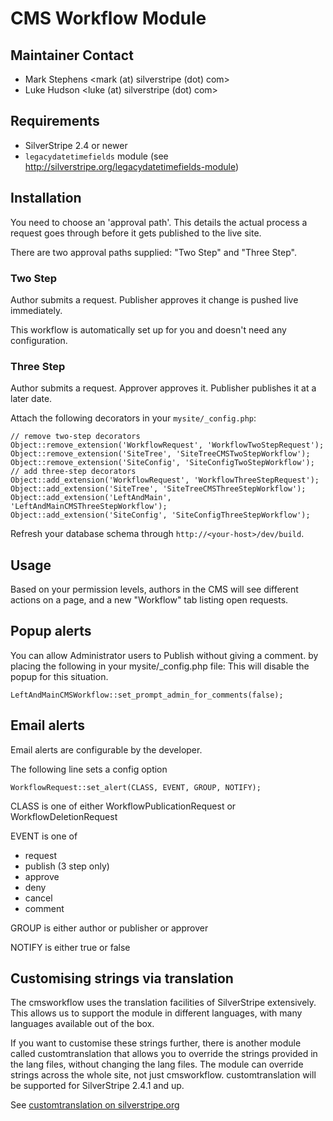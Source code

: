 # CMS Workflow Module

## Maintainer Contact
 * Mark Stephens
   <mark (at) silverstripe (dot) com>
 * Luke Hudson
   <luke (at) silverstripe (dot) com>

## Requirements
 * SilverStripe 2.4 or newer
 * `legacydatetimefields` module (see http://silverstripe.org/legacydatetimefields-module)


## Installation

You need to choose an 'approval path'. This details the actual process a request goes through before
it gets published to the live site.
 
There are two approval paths supplied: "Two Step" and "Three Step".

### Two Step

Author submits a request. Publisher approves it change is pushed live immediately.

This workflow is automatically set up for you and doesn't need any configuration.

### Three Step

Author submits a request. Approver approves it. Publisher publishes it at a later date.

Attach the following decorators in your `mysite/_config.php`:

	// remove two-step decorators
	Object::remove_extension('WorkflowRequest', 'WorkflowTwoStepRequest');
	Object::remove_extension('SiteTree', 'SiteTreeCMSTwoStepWorkflow');
	Object::remove_extension('SiteConfig', 'SiteConfigTwoStepWorkflow');
	// add three-step decorators
	Object::add_extension('WorkflowRequest', 'WorkflowThreeStepRequest');
	Object::add_extension('SiteTree', 'SiteTreeCMSThreeStepWorkflow');
	Object::add_extension('LeftAndMain', 'LeftAndMainCMSThreeStepWorkflow');
	Object::add_extension('SiteConfig', 'SiteConfigThreeStepWorkflow');
	
Refresh your database schema through `http://<your-host>/dev/build`.

## Usage

Based on your permission levels, authors in the CMS will see different actions on a page,
and a new "Workflow" tab listing open requests.

## Popup alerts

You can allow Administrator users to Publish without giving a comment. 
by placing the following in your mysite/_config.php file:
This will disable the popup for this situation.

	LeftAndMainCMSWorkflow::set_prompt_admin_for_comments(false);

## Email alerts

Email alerts are configurable by the developer.

The following line sets a config option

    WorkflowRequest::set_alert(CLASS, EVENT, GROUP, NOTIFY);

CLASS is one of either WorkflowPublicationRequest or WorkflowDeletionRequest

EVENT is one of

 * request
 * publish (3 step only)
 * approve 
 * deny
 * cancel
 * comment

GROUP is either author or publisher or approver

NOTIFY is either true or false

## Customising strings via translation

The cmsworkflow uses the translation facilities of SilverStripe extensively.
This allows us to support the module in different languages, with many
languages available out of the box.

If you want to customise these strings further, there is another module
called customtranslation that allows you to override the strings provided
in the lang files, without changing the lang files. The module can override
strings across the whole site, not just cmsworkflow. customtranslation will
be supported for SilverStripe 2.4.1 and up.

See [customtranslation on silverstripe.org](http://silverstripe.org/custom-translations-module/)


